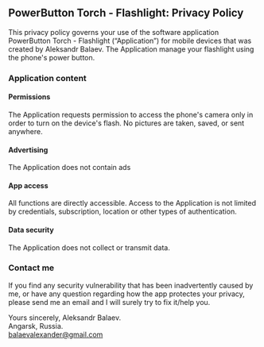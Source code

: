 ## PowerButton Torch - Flashlight: Privacy Policy

This privacy policy governs your use of the software application PowerButton Torch - Flashlight (“Application”) for mobile devices that was created by Aleksandr Balaev. The Application manage your flashlight using the phone's power button.

### Application content

#### Permissions

The Application requests permission to access the phone's camera only in order to turn on the device's flash. No pictures are taken, saved, or sent anywhere.

#### Advertising

The Application does not contain ads

#### App access

All functions are directly accessible. Access to the Application is not limited by credentials, subscription, location or other types of authentication.

#### Data security

The Application does not collect or transmit data.

### Contact me

If you find any security vulnerability that has been inadvertently caused by me, or have any question regarding how the app protectes your privacy, please send me an email and I will surely try to fix it/help you.

Yours sincerely, Aleksandr Balaev.  
Angarsk, Russia.  
balaevalexander@gmail.com